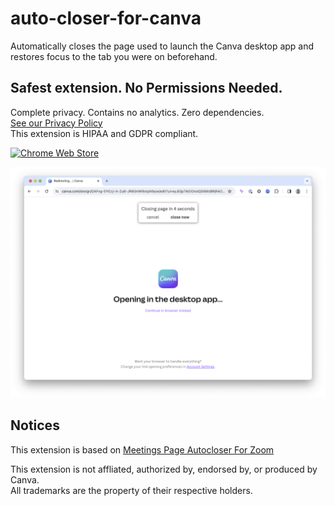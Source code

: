 # auto-closer-for-canva

Automatically closes the page used to launch the Canva desktop app and restores focus to the tab you were on beforehand.

## Safest extension. No Permissions Needed.

Complete privacy. Contains no analytics. Zero dependencies.
<br>[See our Privacy Policy](PRIVACY_POLICY.md)
<br>This extension is HIPAA and GDPR compliant.

[![Chrome Web Store](screenshots/chrome_web_store_button.png?raw=true "Chrome Web Store")](https://linktochromestorehere)

[![Screenshot](screenshots/screenshot-new.png?raw=true "Screenshot")](https://linktochromestorehere)

## Notices
This extension is based on [Meetings Page Autocloser For Zoom](https://github.com/ChromeAdmin/meetings-page-auto-closer-for-zoom)

This extension is not affliated, authorized by, endorsed by, or produced by Canva.
<br/>All trademarks are the property of their respective holders.
